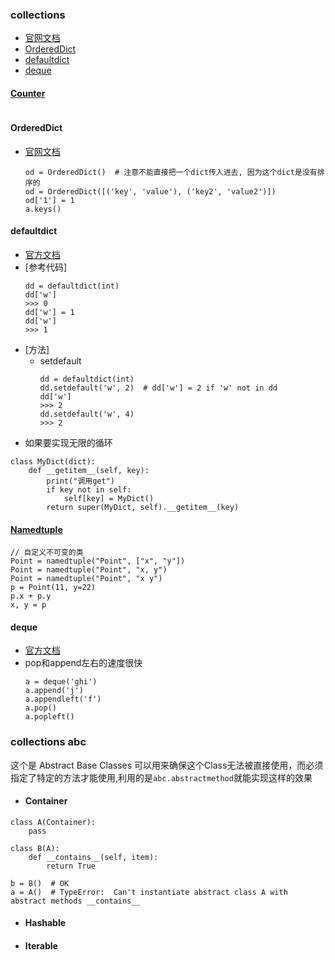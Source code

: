 ### collections
* [官网文档](https://docs.python.org/3/library/collections.html#module-collections)
* [OrderedDict](#ordereddict)
* [defaultdict](#defaultdict)
* [deque](#deque)


#### [Counter](https://docs.python.org/3/library/collections.html#counter-objects)
```
```

#### OrderedDict
* [官网文档](https://docs.python.org/3/library/collections.html#ordereddict-objects)
    ```
    od = OrderedDict()  # 注意不能直接把一个dict传入进去, 因为这个dict是没有排序的
    od = OrderedDict([('key', 'value'), ('key2', 'value2')])
    od['1'] = 1
    a.keys()
    ```


#### defaultdict
* [官方文档](https://docs.python.org/3/library/collections.html#collections.defaultdict)
* [参考代码]
    ```
    dd = defaultdict(int)
    dd['w']
    >>> 0
    dd['w'] = 1
    dd['w']
    >>> 1
    ```
* [方法]
    * setdefault
        ```
        dd = defaultdict(int)
        dd.setdefault('w', 2)  # dd['w'] = 2 if 'w' not in dd
        dd['w']
        >>> 2
        dd.setdefault('w', 4)
        >>> 2
        ```
* 如果要实现无限的循环
```
class MyDict(dict):
    def __getitem__(self, key):
        print("调用get")
        if key not in self:
            self[key] = MyDict()
        return super(MyDict, self).__getitem__(key)
```

#### [Namedtuple](https://docs.python.org/3/library/collections.html#collections.namedtuple)
```
// 自定义不可变的类
Point = namedtuple("Point", ["x", "y"])
Point = namedtuple("Point", "x, y")
Point = namedtuple("Point", "x y")
p = Point(11, y=22)
p.x + p.y
x, y = p
```

#### deque
* [官方文档](https://docs.python.org/3/library/collections.html#collections.deque)
* pop和append左右的速度很快
    ```
    a = deque('ghi')
    a.append('j')
    a.appendleft('f')
    a.pop()
    a.popleft()
    ```


### collections abc
这个是 Abstract Base Classes 可以用来确保这个Class无法被直接使用，而必须指定了特定的方法才能使用,利用的是`abc.abstractmethod`就能实现这样的效果

* #### Container

```
class A(Container):
    pass

class B(A):
    def __contains__(self, item):
        return True

b = B()  # OK
a = A()  # TypeError:  Can't instantiate abstract class A with abstract methods __contains__
```
* #### Hashable
* #### Iterable
